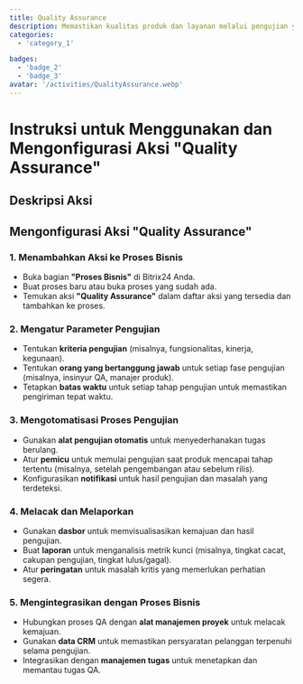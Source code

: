 ```yaml
---
title: Quality Assurance
description: Memastikan kualitas produk dan layanan melalui pengujian yang ketat.
categories:
  - 'category_1'

badges:
  - 'badge_2'
  - 'badge_3'
avatar: '/activities/QualityAssurance.webp'
---
```

# Instruksi untuk Menggunakan dan Mengonfigurasi Aksi "Quality Assurance"

## Deskripsi Aksi

## **Mengonfigurasi Aksi "Quality Assurance"**

### 1. Menambahkan Aksi ke Proses Bisnis
- Buka bagian **"Proses Bisnis"** di Bitrix24 Anda.
- Buat proses baru atau buka proses yang sudah ada.
- Temukan aksi **"Quality Assurance"** dalam daftar aksi yang tersedia dan tambahkan ke proses.

### 2. Mengatur Parameter Pengujian
- Tentukan **kriteria pengujian** (misalnya, fungsionalitas, kinerja, kegunaan).
- Tentukan **orang yang bertanggung jawab** untuk setiap fase pengujian (misalnya, insinyur QA, manajer produk).
- Tetapkan **batas waktu** untuk setiap tahap pengujian untuk memastikan pengiriman tepat waktu.

### 3. Mengotomatisasi Proses Pengujian
- Gunakan **alat pengujian otomatis** untuk menyederhanakan tugas berulang.
- Atur **pemicu** untuk memulai pengujian saat produk mencapai tahap tertentu (misalnya, setelah pengembangan atau sebelum rilis).
- Konfigurasikan **notifikasi** untuk hasil pengujian dan masalah yang terdeteksi.

### 4. Melacak dan Melaporkan
- Gunakan **dasbor** untuk memvisualisasikan kemajuan dan hasil pengujian.
- Buat **laporan** untuk menganalisis metrik kunci (misalnya, tingkat cacat, cakupan pengujian, tingkat lulus/gagal).
- Atur **peringatan** untuk masalah kritis yang memerlukan perhatian segera.

### 5. Mengintegrasikan dengan Proses Bisnis
- Hubungkan proses QA dengan **alat manajemen proyek** untuk melacak kemajuan.
- Gunakan **data CRM** untuk memastikan persyaratan pelanggan terpenuhi selama pengujian.
- Integrasikan dengan **manajemen tugas** untuk menetapkan dan memantau tugas QA.